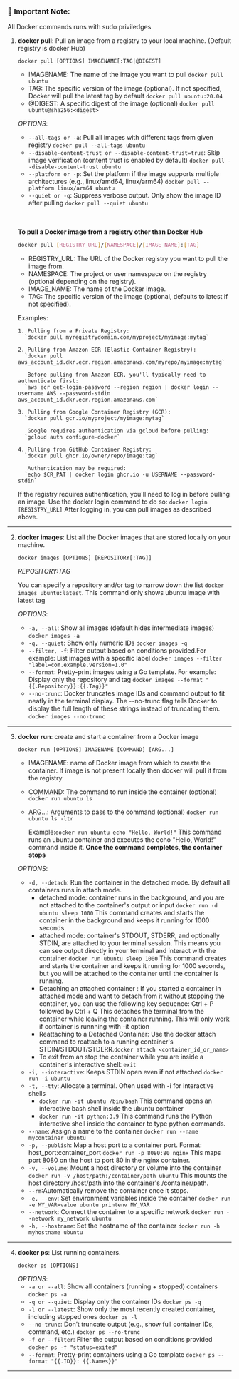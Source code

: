 ### 🚨 Important Note: 
All Docker commands runs with sudo priviledges

1. **docker pull**: Pull an image from a registry to your local machine. (Default registry is docker Hub)
   ```
   docker pull [OPTIONS] IMAGENAME[:TAG|@DIGEST]
   ```
   - IMAGENAME: The name of the image you want to pull `docker pull ubuntu`
   - TAG: The specific version of the image (optional). If not specified, Docker will pull the latest tag by default `docker pull ubuntu:20.04`
   - @DIGEST: A specific digest of the image (optional) `docker pull ubuntu@sha256:<digest>`

   *OPTIONS*:
   - `--all-tags or -a`: Pull all images with different tags from given registry `docker pull --all-tags ubuntu`
   - `--disable-content-trust or --disable-content-trust=true`: Skip image verification (content trust is enabled by default) `docker pull --disable-content-trust ubuntu`
   - `--platform or -p`: Set the platform if the image supports multiple architectures (e.g., linux/amd64, linux/arm64) `docker pull --platform linux/arm64 ubuntu`
   - `--quiet or -q`: Suppress verbose output. Only show the image ID after pulling `docker pull --quiet ubuntu`
    <br>
    <br>
    
    **To pull a Docker image from a registry other than Docker Hub**
      ```bash
      docker pull [REGISTRY_URL]/[NAMESPACE]/[IMAGE_NAME]:[TAG]
      ```
      - REGISTRY_URL: The URL of the Docker registry you want to pull the image from.
      - NAMESPACE: The project or user namespace on the registry (optional depending on the registry).
      - IMAGE_NAME: The name of the Docker image.
      - TAG: The specific version of the image (optional, defaults to latest if not specified).
  
      Examples:
   
       1. Pulling from a Private Registry:
         `docker pull myregistrydomain.com/myproject/myimage:mytag`
   
       2. Pulling from Amazon ECR (Elastic Container Registry):
         `docker pull aws_account_id.dkr.ecr.region.amazonaws.com/myrepo/myimage:mytag`

          Before pulling from Amazon ECR, you'll typically need to authenticate first:
         `aws ecr get-login-password --region region | docker login --username AWS --password-stdin aws_account_id.dkr.ecr.region.amazonaws.com`

       3. Pulling from Google Container Registry (GCR):
         `docker pull gcr.io/myproject/myimage:mytag`

          Google requires authentication via gcloud before pulling:
         `gcloud auth configure-docker`

       4. Pulling from GitHub Container Registry:
         `docker pull ghcr.io/owner/repo/image:tag`

          Authentication may be required:
         `echo $CR_PAT | docker login ghcr.io -u USERNAME --password-stdin`

   If the registry requires authentication, you'll need to log in before pulling an image. Use the docker login command to do so:
  `docker login [REGISTRY_URL]` After logging in, you can pull images as described above.

<hr>

2. **docker images**:  List all the Docker images that are stored locally on your machine.
   ```
   docker images [OPTIONS] [REPOSITORY[:TAG]]
   ```
   *REPOSITORY:TAG*

   You can specify a repository and/or tag to narrow down the list `docker images ubuntu:latest`. This command only shows ubuntu image with latest tag
   
   *OPTIONS*:
   - `-a, --all`: Show all images (default hides intermediate images) `docker images -a`
   - `-q, --quiet`: Show only numeric IDs `docker images -q`
   - `--filter, -f`: Filter output based on conditions provided.For example: List images with a specific label `docker images --filter "label=com.example.version=1.0"`
   - `--format`: Pretty-print images using a Go template. For example: Display only the repository and tag `docker images --format "{{.Repository}}:{{.Tag}}"`
   - `--no-trunc`: Docker truncates image IDs and command output to fit neatly in the terminal display. The --no-trunc flag tells Docker to display the full length of these strings instead of truncating them. `docker images --no-trunc`
   
<hr>

3. **docker run**: create and start a container from a Docker image
   ```
   docker run [OPTIONS] IMAGENAME [COMMAND] [ARG...]
   ```
   - IMAGENAME: name of Docker image from which to create the container. If image is not present locally then docker will pull it from the registry
   - COMMAND: The command to run inside the container (optional) `docker run ubuntu ls`
   - ARG...: Arguments to pass to the command (optional) `docker run ubuntu ls -ltr`
  
     Example:`docker run ubuntu echo "Hello, World!"`
     This command runs an ubuntu container and executes the echo "Hello, World!" command inside it. **Once the command completes, the container stops**

   *OPTIONS*:
   - `-d, --detach`: Run the container in the detached mode. By default all containers runs in attach mode. 
     - detached mode: container runs in the background, and you are not attached to the container's output or input `docker run -d ubuntu sleep 1000` This command creates and starts the container in the background and keeps it running for 1000 seconds.
     - attached mode: container's STDOUT, STDERR, and optionally STDIN, are attached to your terminal session. This means you can see output directly in your terminal and interact with the container `docker run ubuntu sleep 1000` This command creates and starts the container and keeps it running for 1000 seconds, but you will be attached to the container until the container is running.
     - Detaching an attached container : If you started a container in attached mode and want to detach from it without stopping the container, you can use the following key sequence: Ctrl + P followed by Ctrl + Q This detaches the terminal from the container while leaving the container running. This will only work if container is runnning with -it option
     - Reattaching to a Detached Container: Use the docker attach command to reattach to a running container's STDIN/STDOUT/STDERR.`docker attach <container_id_or_name>`
     - To exit from an stop the container while you are inside a container's interactive shell: `exit`
   - `-i, --interactive`: Keeps STDIN open even if not attached `docker run -i ubuntu`
   - `-t, --tty`: Allocate a terminal. Often used with -i for interactive shells
     - `docker run -it ubuntu /bin/bash` This command opens an interactive bash shell inside the ubuntu container
     - `docker run -it python:3.9` This command runs the Python interactive shell inside the container to type python commands.
   - `--name`: Assign a name to the container `docker run --name mycontainer ubuntu`
   - `-p, --publish`: Map a host port to a container port. Format: host_port:container_port `docker run -p 8080:80 nginx` This maps port 8080 on the host to port 80 in the nginx container.
   - `-v, --volume`: Mount a host directory or volume into the container `docker run -v /host/path:/container/path ubuntu` This mounts the host directory /host/path into the container's /container/path.
   - `--rm`:Automatically remove the container once it stops.
   - `-e, --env`: Set environment variables inside the container `docker run -e MY_VAR=value ubuntu printenv MY_VAR`
   - `--network`: Connect the container to a specific network `docker run --network my_network ubuntu`
   - `-h, --hostname`: Set the hostname of the container `docker run -h myhostname ubuntu`

<hr>

4. **docker ps**: List running containers.
   ```
   docker ps [OPTIONS]
   ```
   *OPTIONS*:
   - `-a or --all`: Show all containers (running + stopped) containers `docker ps -a`
   - `-q or --quiet`: Display only the container IDs `docker ps -q`
   - `-l or --latest`: Show only the most recently created container, including stopped ones `docker ps -l`
   - `--no-trunc`: Don’t truncate output (e.g., show full container IDs, command, etc.) `docker ps --no-trunc`
   - `-f or --filter`: Filter the output based on conditions provided `docker ps -f "status=exited"`
   - `--format`: Pretty-print containers using a Go template `docker ps --format "{{.ID}}: {{.Names}}"`

<hr>
